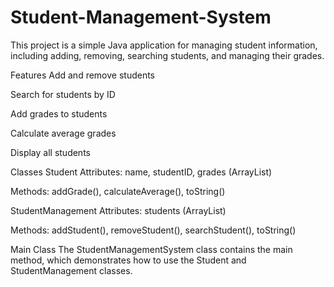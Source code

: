 # Student-Management-System

This project is a simple Java application for managing student information, including adding, removing, searching students, and managing their grades.

Features
Add and remove students

Search for students by ID

Add grades to students

Calculate average grades

Display all students

Classes
Student
Attributes: name, studentID, grades (ArrayList)

Methods: addGrade(), calculateAverage(), toString()

StudentManagement
Attributes: students (ArrayList)

Methods: addStudent(), removeStudent(), searchStudent(), toString()

Main Class
The StudentManagementSystem class contains the main method, which demonstrates how to use the Student and StudentManagement classes.

